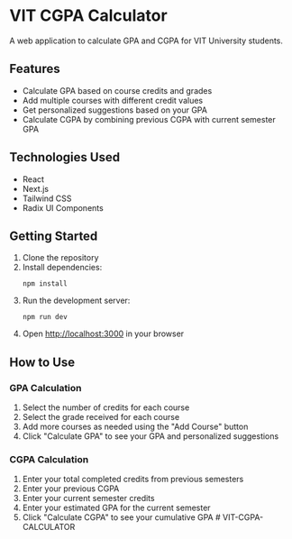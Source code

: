 # VIT CGPA Calculator

A web application to calculate GPA and CGPA for VIT University students.

## Features

- Calculate GPA based on course credits and grades
- Add multiple courses with different credit values
- Get personalized suggestions based on your GPA
- Calculate CGPA by combining previous CGPA with current semester GPA

## Technologies Used

- React
- Next.js
- Tailwind CSS
- Radix UI Components

## Getting Started

1. Clone the repository
2. Install dependencies:
   ```
   npm install
   ```
3. Run the development server:
   ```
   npm run dev
   ```
4. Open [http://localhost:3000](http://localhost:3000) in your browser

## How to Use

### GPA Calculation
1. Select the number of credits for each course
2. Select the grade received for each course
3. Add more courses as needed using the "Add Course" button
4. Click "Calculate GPA" to see your GPA and personalized suggestions

### CGPA Calculation
1. Enter your total completed credits from previous semesters
2. Enter your previous CGPA
3. Enter your current semester credits
4. Enter your estimated GPA for the current semester
5. Click "Calculate CGPA" to see your cumulative GPA
#   V I T - C G P A - C A L C U L A T O R  
 
